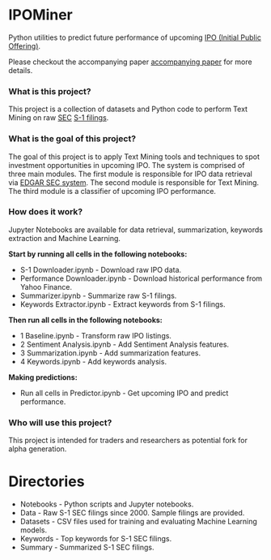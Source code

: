 # IPOMiner
Python utilities to predict future performance of upcoming [IPO (Initial Public Offering)](https://www.investopedia.com/terms/i/ipo.asp).

Please checkout the accompanying paper [accompanying paper](https://github.com/algonell/IPOMiner/blob/master/NLP_ACL18.pdf) for more details.

### What is this project?
This project is a collection of datasets and Python code to perform Text Mining on raw [SEC](https://www.sec.gov/ "Securities and Exchange Commission") [S-1 filings](https://www.investopedia.com/terms/s/sec-form-s-1.asp).

### What is the goal of this project?
The goal of this project is to apply Text Mining tools and techniques to spot investment opportunities in upcoming IPO. The system is comprised of three main modules. The first module is responsible for IPO data retrieval via [EDGAR SEC system](https://www.sec.gov/edgar/searchedgar/companysearch.html?). The second module is responsible for Text Mining. The third module is a classifier of upcoming IPO performance.

### How does it work?
Jupyter Notebooks are available for data retrieval, summarization, keywords extraction and Machine Learning.

__Start by running all cells in the following notebooks:__
- S-1 Downloader.ipynb - Download raw IPO data.
- Performance Downloader.ipynb - Download historical performance from Yahoo Finance.
- Summarizer.ipynb - Summarize raw S-1 filings.
- Keywords Extractor.ipynb - Extract keywords from S-1 filings.

__Then run all cells in the following notebooks:__
- 1 Baseline.ipynb - Transform raw IPO listings.
- 2 Sentiment Analysis.ipynb - Add Sentiment Analysis features.
- 3 Summarization.ipynb - Add summarization features.
- 4 Keywords.ipynb - Add keywords analysis.

__Making predictions:__
- Run all cells in Predictor.ipynb - Get upcoming IPO and predict performance.

### Who will use this project?
This project is intended for traders and researchers as potential fork for alpha generation.

# Directories
- Notebooks - Python scripts and Jupyter notebooks.
- Data - Raw S-1 SEC filings since 2000. Sample filings are provided.
- Datasets - CSV files used for training and evaluating Machine Learning models.
- Keywords - Top keywords for S-1 SEC filings.
- Summary - Summarized S-1 SEC filings.
